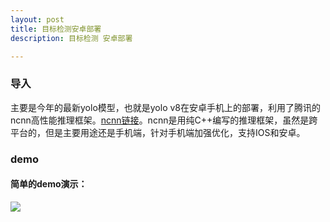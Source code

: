```yaml
---
layout: post
title: 目标检测安卓部署
description: 目标检测 安卓部署

---
```


### 导入
主要是今年的最新yolo模型，也就是yolo v8在安卓手机上的部署，利用了腾讯的ncnn高性能推理框架。[ncnn链接](https://github.com/Tencent/ncnn)。ncnn是用纯C++编写的推理框架，虽然是跨平台的，但是主要用途还是手机端，针对手机端加强优化，支持IOS和安卓。

### demo

#### 简单的demo演示：

![](https://github.com/cryer/cryer.github.io/raw/master/image/10.gif)
